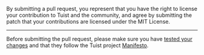 By submitting a pull request, you represent that you have the right to license
your contribution to Tuist and the community, and agree by submitting the patch
that your contributions are licensed under the MIT License.

---

Before submitting the pull request, please make sure you have [tested your
changes](https://tuist.io/docs/contribution/testing-strategy/)
and that they follow the Tuist project [Manifesto](https://tuist.io/docs/contribution/manifesto/).